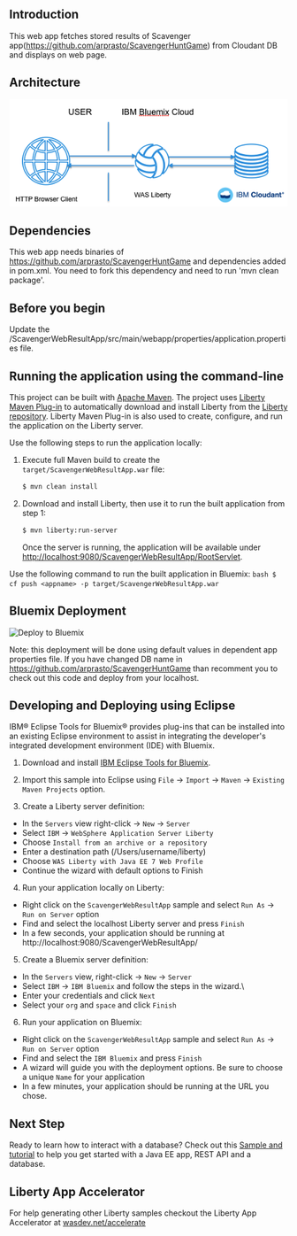 ## Introduction
This web app fetches stored results of Scavenger app(https://github.com/arprasto/ScavengerHuntGame) from Cloudant DB and displays on web page.

## Architecture

<img src="src/main/webapp/images/Snip20170721_20.png" allignment="center"/>

## Dependencies
This web app needs binaries of https://github.com/arprasto/ScavengerHuntGame and dependencies added in pom.xml. You need to fork this dependency and need to run 'mvn clean package'.

## Before you begin
Update the /ScavengerWebResultApp/src/main/webapp/properties/application.properties file.

## Running the application using the command-line

This project can be built with [Apache Maven](http://maven.apache.org/). The project uses [Liberty Maven Plug-in][] to automatically download and install Liberty from the [Liberty repository](https://developer.ibm.com/wasdev/downloads/). Liberty Maven Plug-in is also used to create, configure, and run the application on the Liberty server. 

Use the following steps to run the application locally:

1. Execute full Maven build to create the `target/ScavengerWebResultApp.war` file:
    ```bash
    $ mvn clean install
    ```

2. Download and install Liberty, then use it to run the built application from step 1:
    ```bash
    $ mvn liberty:run-server
    ```

    Once the server is running, the application will be available under [http://localhost:9080/ScavengerWebResultApp/RootServlet](http://localhost:9080/ScavengerWebResultApp/RootServlet).

Use the following command to run the built application in Bluemix:
    ```bash
    $ cf push <appname> -p target/ScavengerWebResultApp.war
    ```

## Bluemix Deployment

![![Deploy to Bluemix](https://bluemix.net/deploy/button.png)](https://bluemix.net/deploy?repository=https://github.com/arprasto/ScavengerWebResultApp (https://bluemix.net/deploy/button.png%29]%28https://bluemix.net/deploy?repository=https://github.com/arprasto/ScavengerWebResultApp) )

Note: this deployment will be done using default values in dependent app properties file. If you have changed DB name in https://github.com/arprasto/ScavengerHuntGame than recomment you to check out this code and deploy from your localhost.

## Developing and Deploying using Eclipse

IBM® Eclipse Tools for Bluemix® provides plug-ins that can be installed into an existing Eclipse environment to assist in integrating the developer's integrated development environment (IDE) with Bluemix.

1. Download and install  [IBM Eclipse Tools for Bluemix](https://developer.ibm.com/wasdev/downloads/#asset/tools-IBM_Eclipse_Tools_for_Bluemix).

2. Import this sample into Eclipse using `File` -> `Import` -> `Maven` -> `Existing Maven Projects` option.

3. Create a Liberty server definition:
  - In the `Servers` view right-click -> `New` -> `Server`
  - Select `IBM` -> `WebSphere Application Server Liberty`
  - Choose `Install from an archive or a repository`
  - Enter a destination path (/Users/username/liberty)
  - Choose `WAS Liberty with Java EE 7 Web Profile`
  - Continue the wizard with default options to Finish

4. Run your application locally on Liberty:
  - Right click on the `ScavengerWebResultApp` sample and select `Run As` -> `Run on Server` option
  - Find and select the localhost Liberty server and press `Finish`
  - In a few seconds, your application should be running at http://localhost:9080/ScavengerWebResultApp/

5. Create a Bluemix server definition:
  - In the `Servers` view, right-click -> `New` -> `Server`
  - Select `IBM` -> `IBM Bluemix` and follow the steps in the wizard.\
  - Enter your credentials and click `Next`
  - Select your `org` and `space` and click `Finish`

6. Run your application on Bluemix:
  - Right click on the `ScavengerWebResultApp` sample and select `Run As` -> `Run on Server` option
  - Find and select the `IBM Bluemix` and press `Finish`
  - A wizard will guide you with the deployment options. Be sure to choose a unique `Name` for your application
  - In a few minutes, your application should be running at the URL you chose.

## Next Step
Ready to learn how to interact with a database? Check out this [Sample and tutorial](https://github.com/IBM-Bluemix/get-started-java) to help you get started with a Java EE app, REST API and a database.

## Liberty App Accelerator

For help generating other Liberty samples checkout the Liberty App Accelerator at [wasdev.net/accelerate](http://wasdev.net/accelerate)

[Liberty Maven Plug-in]: https://github.com/WASdev/ci.maven
